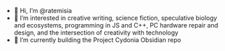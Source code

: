 - 👋 Hi, I’m @ratemisia
- 👀 I’m interested in creative writing, science fiction, speculative biology and ecosystems, programming in JS and C++, PC hardware repair and design, and the intersection of creativity with technology
- 🌱 I’m currently building the Project Cydonia Obsidian repo
<!---
ratemisia/ratemisia is a ✨ special ✨ repository because its `README.md` (this file) appears on your GitHub profile.
You can click the Preview link to take a look at your changes.
--->
